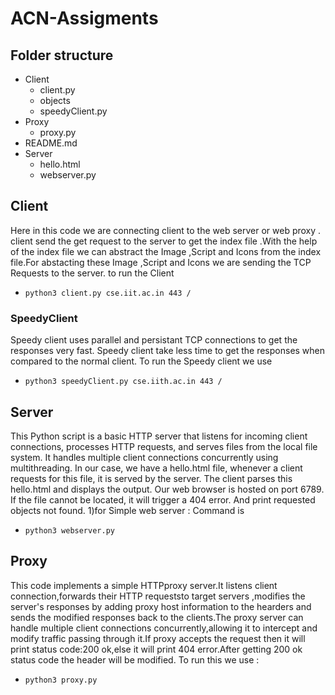 # ACN-Assigments

## Folder structure

- Client
   - client.py
  -  objects
  - speedyClient.py
- Proxy
   - proxy.py
- README.md
- Server
    - hello.html
    - webserver.py

## Client
   Here in this code we are connecting client to the web server or web proxy .
   client send the get request to the server to get the index file .With the help of the index file we can abstract the         Image ,Script and Icons from the index file.For abstacting these Image ,Script and Icons we are sending the TCP Requests 
   to the server.
                  to run the Client               
   - `python3 client.py cse.iit.ac.in 443 /`

### SpeedyClient
   Speedy client uses parallel and persistant TCP connections to get the responses very fast. Speedy client take less time to get the responses when compared to the normal client.
                  To run the Speedy client we use 
   - `python3 speedyClient.py cse.iith.ac.in 443 / `

## Server
   This Python script is a basic HTTP server that listens for incoming client connections, processes HTTP requests, and serves files from the local file system. It handles multiple client connections concurrently using multithreading.  In our case, we have a hello.html file, whenever a client requests for this file, it is served by the server. The client parses this hello.html and displays the output. Our web browser is hosted on port 6789. If the file cannot be located, it will trigger a 404 error. And print requested objects not found.
1)for Simple web server : Command is 
   - `python3 webserver.py `



## Proxy
   This code implements a simple HTTPproxy server.It listens client connection,forwards their HTTP requeststo target servers ,modifies the server's responses by adding proxy host information to the hearders and sends the modified responses back to the clients.The proxy server can handle multiple client connections concurrently,allowing it to intercept and modify traffic passing through it.If proxy accepts the request then it will print status code:200 ok,else it will print 404 error.After getting 200 ok status code the header will be modified.
                  To run this we use :
   - `python3 proxy.py`
